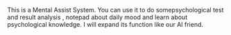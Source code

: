 This is a Mental Assist System. You can use it to do somepsychological test and result analysis , notepad about daily mood and learn about psychological knowledge. I will expand its function like our AI friend. 
